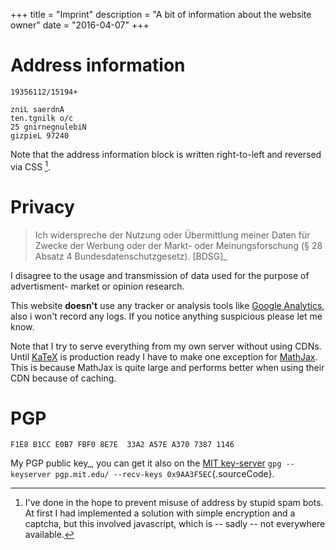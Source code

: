 +++
title = "Imprint"
description = "A bit of information about the website owner"
date = "2016-04-07"
+++

Address information
===================

```
19356112/15194+

zniL saerdnA
ten.tgnilk o/c
25 gnirnegnulebiN
gizpieL 97240
```

Note that the address information block is written right-to-left and
reversed via CSS [^1].

Privacy
=======

> Ich widerspreche der Nutzung oder Übermittlung meiner Daten für Zwecke
> der Werbung oder der Markt- oder Meinungsforschung (§ 28 Absatz 4
> Bundesdatenschutzgesetz). \[BDSG\]\_

I disagree to the usage and transmission of data used for the purpose of
advertisment- market or opinion research.

This website **doesn't** use any tracker or analysis tools like [Google
Analytics](http://www.google.com/analytics/), also i won't record any
logs. If you notice anything suspicious please let me know.

Note that I try to serve everything from my own server without using
CDNs. Until [KaTeX](https://github.com/Khan/KaTeX) is production ready I
have to make one exception for [MathJax](http://www.mathjax.org/). This
is because MathJax is quite large and performs better when using their
CDN because of caching.

PGP
===

```
F1E8 B1CC E0B7 FBF0 8E7E  33A2 A57E A370 7387 1146
```

My PGP public key\_, you can get it also on the [MIT
key-server](https://pgp.mit.edu/pks/lookup?op=get&search=0xA57EA37073871146)
`gpg --keyserver pgp.mit.edu/ --recv-keys 0x9AA3F5EC`{.sourceCode}.

[^1]: I've done in the hope to prevent misuse of address by stupid spam
    bots. At first I had implemented a solution with simple encryption
    and a captcha, but this involved javascript, which is -- sadly --
    not everywhere available.
